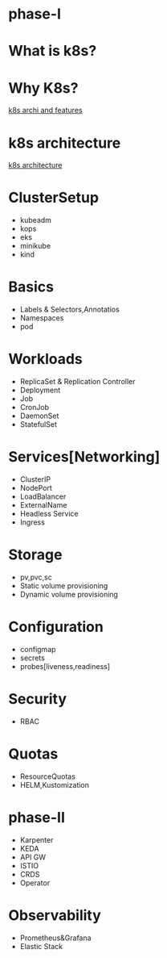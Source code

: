 # phase-I

# What is k8s?
# Why K8s?
[k8s archi and features](https://kubernetes.io/docs/concepts/overview/#why-you-need-kubernetes-and-what-can-it-do)
# k8s architecture
[k8s architecture](https://kubernetes.io/docs/concepts/overview/components/)

# ClusterSetup
- kubeadm
- kops
- eks
- minikube
- kind

# Basics
- Labels & Selectors,Annotatios
- Namespaces
- pod

# Workloads
- ReplicaSet & Replication Controller
- Deployment
- Job
- CronJob
- DaemonSet
- StatefulSet

# Services[Networking]
- ClusterIP
- NodePort
- LoadBalancer
- ExternalName
- Headless Service
- Ingress

# Storage
- pv,pvc,sc
- Static volume provisioning
- Dynamic volume provisioning

# Configuration
- configmap
- secrets
- probes[liveness,readiness]

# Security
- RBAC

# Quotas
- ResourceQuotas
- HELM,Kustomization

# phase-II
- Karpenter
- KEDA
- API GW
- ISTIO
- CRDS
- Operator

# Observability
- Prometheus&Grafana
- Elastic Stack

